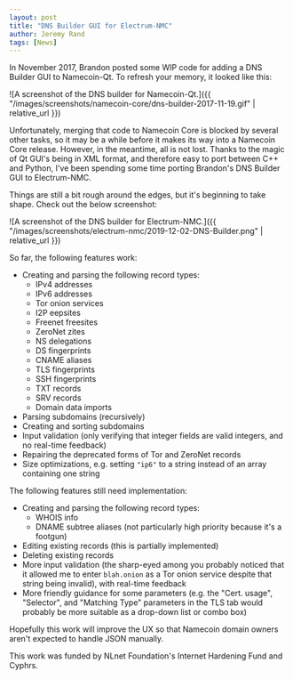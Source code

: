 ```yaml
---
layout: post
title: "DNS Builder GUI for Electrum-NMC"
author: Jeremy Rand
tags: [News]
---
```


In November 2017, Brandon posted some WIP code for adding a DNS Builder GUI to Namecoin-Qt.  To refresh your memory, it looked like this:

![A screenshot of the DNS builder for Namecoin-Qt.]({{ "/images/screenshots/namecoin-core/dns-builder-2017-11-19.gif" | relative_url }})

Unfortunately, merging that code to Namecoin Core is blocked by several other tasks, so it may be a while before it makes its way into a Namecoin Core release.  However, in the meantime, all is not lost.  Thanks to the magic of Qt GUI's being in XML format, and therefore easy to port between C++ and Python, I've been spending some time porting Brandon's DNS Builder GUI to Electrum-NMC.

Things are still a bit rough around the edges, but it's beginning to take shape.  Check out the below screenshot:

![A screenshot of the DNS builder for Electrum-NMC.]({{ "/images/screenshots/electrum-nmc/2019-12-02-DNS-Builder.png" | relative_url }})

So far, the following features work:

* Creating and parsing the following record types:
    * IPv4 addresses
    * IPv6 addresses
    * Tor onion services
    * I2P eepsites
    * Freenet freesites
    * ZeroNet zites
    * NS delegations
    * DS fingerprints
    * CNAME aliases
    * TLS fingerprints
    * SSH fingerprints
    * TXT records
    * SRV records
    * Domain data imports
* Parsing subdomains (recursively)
* Creating and sorting subdomains
* Input validation (only verifying that integer fields are valid integers, and no real-time feedback)
* Repairing the deprecated forms of Tor and ZeroNet records
* Size optimizations, e.g. setting `"ip6"` to a string instead of an array containing one string

The following features still need implementation:

* Creating and parsing the following record types:
    * WHOIS info
    * DNAME subtree aliases (not particularly high priority because it's a footgun)
* Editing existing records (this is partially implemented)
* Deleting existing records
* More input validation (the sharp-eyed among you probably noticed that it allowed me to enter `blah.onion` as a Tor onion service despite that string being invalid), with real-time feedback
* More friendly guidance for some parameters (e.g. the "Cert. usage", "Selector", and "Matching Type" parameters in the TLS tab would probably be more suitable as a drop-down list or combo box)

Hopefully this work will improve the UX so that Namecoin domain owners aren't expected to handle JSON manually.

This work was funded by NLnet Foundation's Internet Hardening Fund and Cyphrs.
